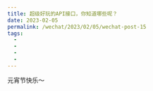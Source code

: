 ```yaml
---
title: 超级好玩的API接口，你知道哪些呢？
date: 2023-02-05
permalink: /wechat/2023/02/05/wechat-post-15
tags:
  - 
  - 
  - 
  - 
---
```


元宵节快乐～